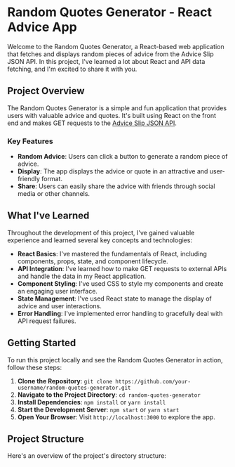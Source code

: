 # Random Quotes Generator - React Advice App

Welcome to the Random Quotes Generator, a React-based web application that fetches and displays random pieces of advice from the Advice Slip JSON API. In this project, I've learned a lot about React and API data fetching, and I'm excited to share it with you.



## Project Overview

The Random Quotes Generator is a simple and fun application that provides users with valuable advice and quotes. It's built using React on the front end and makes GET requests to the [Advice Slip JSON API](https://api.adviceslip.com/).

### Key Features

- **Random Advice**: Users can click a button to generate a random piece of advice.
- **Display**: The app displays the advice or quote in an attractive and user-friendly format.
- **Share**: Users can easily share the advice with friends through social media or other channels.

## What I've Learned

Throughout the development of this project, I've gained valuable experience and learned several key concepts and technologies:

- **React Basics**: I've mastered the fundamentals of React, including components, props, state, and component lifecycle.
- **API Integration**: I've learned how to make GET requests to external APIs and handle the data in my React application.
- **Component Styling**: I've used CSS to style my components and create an engaging user interface.
- **State Management**: I've used React state to manage the display of advice and user interactions.
- **Error Handling**: I've implemented error handling to gracefully deal with API request failures.

## Getting Started

To run this project locally and see the Random Quotes Generator in action, follow these steps:

1. **Clone the Repository**: `git clone https://github.com/your-username/random-quotes-generator.git`
2. **Navigate to the Project Directory**: `cd random-quotes-generator`
3. **Install Dependencies**: `npm install` or `yarn install`
4. **Start the Development Server**: `npm start` or `yarn start`
5. **Open Your Browser**: Visit `http://localhost:3000` to explore the app.

## Project Structure

Here's an overview of the project's directory structure:

